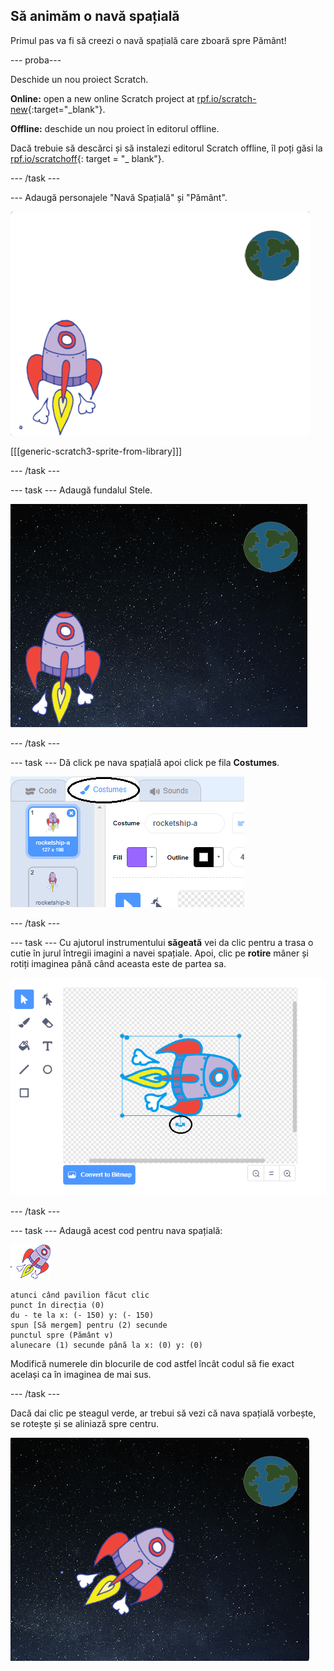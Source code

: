 ## Să animăm o navă spațială

Primul pas va fi să creezi o navă spațială care zboară spre Pământ!

\--- proba\---

Deschide un nou proiect Scratch.

**Online:** open a new online Scratch project at [rpf.io/scratch-new](http://rpf.io/scratchon){:target="_blank"}.

**Offline:** deschide un nou proiect în editorul offline.

Dacă trebuie să descărci și să instalezi editorul Scratch offline, îl poți găsi la [rpf.io/scratchoff](http://rpf.io/scratchoff){: target = "_ blank"}.

\--- /task \---

\--- Adaugă personajele "Navă Spațială" și "Pământ".

![Personajele Nava Spațială și Pământ](images/space-sprites.png)

[[[generic-scratch3-sprite-from-library]]]

\--- /task \---

\--- task \--- Adaugă fundalul Stele.

![Un fundal cu spațiu](images/space-backdrop.png)

\--- /task \---

\--- task \--- Dă click pe nava spațială apoi click pe fila **Costumes**.

![Costume personaje](images/space-costume.png)

\--- /task \---

\--- task \--- Cu ajutorul instrumentului **săgeată** vei da clic pentru a trasa o cutie în jurul întregii imagini a navei spațiale. Apoi, clic pe **rotire** mâner și rotiți imaginea până când aceasta este de partea sa.

![Rotirea unui costum](images/space-rotate.png)

\--- /task \---

\--- task \--- Adaugă acest cod pentru nava spațială:

![Personajul nava spațială](images/sprite-spaceship.png)

```blocks3
atunci când pavilion făcut clic
punct în direcția (0)
du - te la x: (- 150) y: (- 150)
spun [Să mergem] pentru (2) secunde
punctul spre (Pământ v)
alunecare (1) secunde până la x: (0) y: (0)
```

Modifică numerele din blocurile de cod astfel încât codul să fie exact același ca în imaginea de mai sus.

\--- /task \---

Dacă dai clic pe steagul verde, ar trebui să vezi că nava spațială vorbește, se rotește și se aliniază spre centru.

![Testarea unei animații pentru nava spațială](images/space-animate-stage.png)
